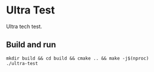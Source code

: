 # Ultra Test
Ultra tech test.

## Build and run
```
mkdir build && cd build && cmake .. && make -j$(nproc)
./ultra-test
```
